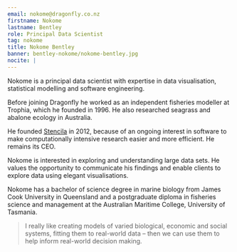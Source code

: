 ```yaml
---
email: nokome@dragonfly.co.nz
firstname: Nokome
lastname: Bentley
role: Principal Data Scientist
tag: nokome
title: Nokome Bentley
banner: bentley-nokome/nokome-bentley.jpg
nocite: |
---
```

Nokome is a principal data scientist with expertise in data visualisation,
statistical modelling and software engineering. 


<!--more-->

Before joining Dragonfly he worked as an independent fisheries modeller at
Trophia, which he founded in 1996. He also researched seagrass and abalone
ecology in Australia. 

He founded [Stencila](https://stencila.io/) in 2012, because of an ongoing interest in
software to make computationally intensive research easier and more efficient.
He remains its CEO. 

Nokome is interested in exploring and understanding large data sets. He values
the opportunity to communicate his findings and enable clients to explore data
using elegant visualisations.
 
Nokome has a bachelor of science degree in marine biology from James Cook
University in Queensland and a postgraduate diploma in fisheries science and
management at the Australian Maritime College, University of Tasmania. 

> I really like creating models of varied biological, economic and social
> systems, fitting them to real-world data – then we can use them to help inform
> real-world decision making.





